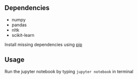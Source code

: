
 
## Dependencies

* numpy
* pandas
* nltk
* scikit-learn

Install missing dependencies using [pip](https://pip.pypa.io/en/stable/)

## Usage

Run the jupyter notebook by typing `jupyter notebook` in terminal




